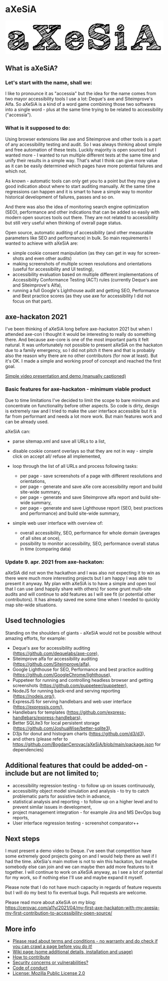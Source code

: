 # aXeSiA

![aXeSiA logo - just text with custom font, looking like it was drawn by hand](https://github.com/BogdanCerovac/aXeSiA/blob/main/srv/public/res/aXeSiA-logo.png?raw=true)

## What is aXeSiA?

### Let's start with the name, shall we:
I like to pronounce it as "accessia" but the idea for the name comes from two mayor accessibility tools I use a lot: Deque's axe and Siteimprove's Alfa. So aXeSiA is a kind of a word game combining those two softwares into a single word - plus at the same time trying to be related to accessibility ("accessia").

### What is it supposed to do:

Using browser extensions like axe and Siteimprove and other tools is a part of any accessibility testing and audit. So I was always thinking about simple and free automation of these tests. Luckily majority is open sourced but I wanted more - I wanted to run multiple different tests at the same time and unify their results in a simple way. That's what I think can give more value as it can be easily determined which pages have more potential failures and which not.

As known - automatic tools can only get you to a point but they may give a good indication about where to start auditing manually. At the same time regressions can happen and it is smart to have a simple way to monitor historical development of failures, passes and so on.

And there was also the idea of monitoring search engine optimization (SEO), performance and other indications that can be added so easily with modern open sources tools out there. They are not related to accessibility but still very useful when thinking of overall page status.

Open source, automatic auditing of accessibility (and other measurable parameters like SEO and performance) in bulk. 
So main requirements I wanted to achieve with aXeSiA are:
- simple cookie consent manipulation (as they can get in way for screen-shots and even other audits)
- making screenshots of multiple screen resolutions and orientations (useful for accessibility and UI testing),
- accessibility evaluation based on multiple different implementations of Accessibility Conformance Testing (ACT) rules (currently Deque's axe and Siteimprove's Alfa),
- running a full Google's Lighthouse audit and getting SEO, Performance and Best practice scores (as they use axe for accessibility I did not focus on that part).

## axe-hackaton 2021

I've been thinking of aXeSiA long before axe-hackaton 2021 but when I attended axe-con I thought it would be interesting to really do something there. And because axe-core is one of the most important parts it felt natural. It was unfortunately not possible to present aXeSiA on the hackaton due to a family emergency, so I did not pitch it there and that is probably also the reason why there are no other contributors (for now at least). But it's OK. I made a simple and working proof of concept and reached the first goal.

[Simple video presentation and demo (manually captioned)](https://youtu.be/c2ICfeuM8HE)

### Basic features for axe-hackaton - minimum viable product

Due to time limitations I've decided to limit the scope to bare minimum and concentrate on functionality before other aspects. So code is dirty, design is extremely raw and I tried to make the user interface accessible but it is far from performant and needs a lot more work. But main features work and can be already used.

aXeSiA can:

- parse sitemap.xml and save all URLs to a list,
- disable cookie consent overlays so that they are not in way - simple click on accept all/ refuse all implemented,
- loop through the list of all URLs and process following tasks:
    - per page - save screenshots of a page with different resolutions and orientations,
    - per page - generate and save aXe core accessibility report and build site-wide summary,
    - per page - generate and save Siteimprove alfa report and build site-wide summary,
    - per page - generate and save Lighthouse report (SEO, best practices and performance) and build site-wide summary,

- simple web user interface with overview of:
    - overall accessibility, SEO, performance for whole domain (averages of all sites at once),
    - possibility to monitor accessibility, SEO, performance overall status in time (comparing data)

### Update 9. apr. 2021 from axe-hackaton:

aXeSiA did not won the hackathon and I was also not expecting it to win as there were much more interesting projects but I am happy I was able to present it anyway.
My plan with aXeSiA is to have a simple and open tool that I can use (and happily share with others) for some grunt multi-site audits and will continue to add features as I will see fit (or potential other contributors). It has already saved me some time when I needed to quickly map site-wide situations.

## Used technologies

Standing on the shoulders of giants - aXeSiA would not be possible without amazing efforts, for example:
- Deque's axe for accessibility auditing (https://github.com/dequelabs/axe-core),
- Siteimprove alfa for accessibility auditing (https://github.com/Siteimprove/alfa),
- Google Lighthouse for SEO, Performance and best practice auditing (https://github.com/GoogleChrome/lighthouse),
- Puppeteer for running and controlling headless browser and getting screenshots (https://github.com/puppeteer/puppeteer),
- NodeJS for running back-end and serving reporting (https://nodejs.org/),
- ExpressJS for serving handlebars and web user interface (https://expressjs.com/),
- Handlebars for templates (https://github.com/express-handlebars/express-handlebars),
- Better SQLite3 for local persistent storage (https://github.com/JoshuaWise/better-sqlite3),
- D3js for donut and histogram charts (https://github.com/d3/d3),
- and others (please refer to https://github.com/BogdanCerovac/aXeSiA/blob/main/package.json for dependencies)

## Additional features that could be added-on - include but are not limited to;
- accessibility regression testing - to follow up on issues continuously,
- accessibility object model simulation and analysis - to try to catch problematic parts for assistive tech in advance,
- statistical analysis and reporting - to follow up on a higher level and to prevent similar issues in development,
- project management integration - for example Jira and MS DevOps bug reports,
- User interface regression testing - screenshot comparator++ 

## Next steps

I must present a demo video to Deque. I've seen that competition have some extremely good projects going on and I would help there as well if I had the time. aXeSia's main motive is not to win this hackaton, but maybe somebody else can join and we can maybe then add more features to it together. I will continue to work on aXeSiA anyway, as I see a lot of potential for my work, so if nothing else I'll use and maybe expand it myself.

Please note that I do not have much capacity in regards of feature requests but I will do my best to fix eventual bugs. Pull requests are welcome.

Please read more about aXeSiA on my blog: https://cerovac.com/a11y/2021/04/my-first-axe-hackaton-with-my-axesia-my-first-contribution-to-accessibility-open-source/

## More info

- [Please read about terms and conditions - no warranty and do check if you can crawl a page before you do it!](https://github.com/BogdanCerovac/aXeSiA/wiki/Terms-and-conditions)
- [Wiki page (some additional details, installation and usage)](https://github.com/BogdanCerovac/aXeSiA/wiki)
- [How to contribute](https://github.com/BogdanCerovac/aXeSiA/blob/main/CONTRIBUTING.md)
- [Security concerns or vulnerabilities?](https://github.com/BogdanCerovac/aXeSiA/blob/main/SECURITY.md)
- [Code of conduct](https://github.com/BogdanCerovac/aXeSiA/blob/main/CODE_OF_CONDUCT.md)
- [License: Mozilla Public License 2.0](https://github.com/BogdanCerovac/aXeSiA/blob/main/LICENSE)

